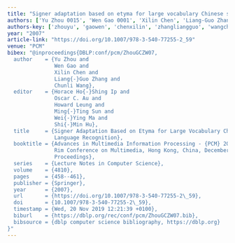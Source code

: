 ```yaml
---
title: "Signer adaptation based on etyma for large vocabulary Chinese sign language recognition"
authors: ['Yu Zhou 0015', 'Wen Gao 0001', 'Xilin Chen', 'Liang-Guo Zhang', 'Chunli Wang']
authors-key: ['zhouyu', 'gaowen', 'chenxilin', 'zhangliangguo', 'wangchunli']
year: "2007"
article-link: "https://doi.org/10.1007/978-3-540-77255-2_59"
venue: "PCM"
bibex: "@inproceedings{DBLP:conf/pcm/ZhouGCZW07,
  author    = {Yu Zhou and
               Wen Gao and
               Xilin Chen and
               Liang{-}Guo Zhang and
               Chunli Wang},
  editor    = {Horace Ho{-}Shing Ip and
               Oscar C. Au and
               Howard Leung and
               Ming{-}Ting Sun and
               Wei{-}Ying Ma and
               Shi{-}Min Hu},
  title     = {Signer Adaptation Based on Etyma for Large Vocabulary Chinese Sign
               Language Recognition},
  booktitle = {Advances in Multimedia Information Processing - {PCM} 2007, 8th Pacific
               Rim Conference on Multimedia, Hong Kong, China, December 11-14, 2007,
               Proceedings},
  series    = {Lecture Notes in Computer Science},
  volume    = {4810},
  pages     = {458--461},
  publisher = {Springer},
  year      = {2007},
  url       = {https://doi.org/10.1007/978-3-540-77255-2\_59},
  doi       = {10.1007/978-3-540-77255-2\_59},
  timestamp = {Wed, 20 Nov 2019 12:21:39 +0100},
  biburl    = {https://dblp.org/rec/conf/pcm/ZhouGCZW07.bib},
  bibsource = {dblp computer science bibliography, https://dblp.org}
}"
---
```

